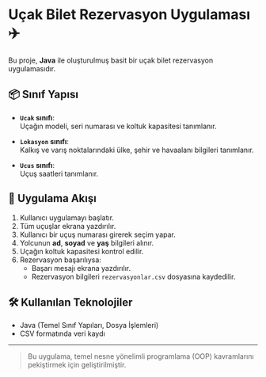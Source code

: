 # Uçak Bilet Rezervasyon Uygulaması ✈️

Bu proje, **Java** ile oluşturulmuş basit bir uçak bilet rezervasyon uygulamasıdır.

## 📦 Sınıf Yapısı

- **`Ucak` sınıfı**:  
  Uçağın modeli, seri numarası ve koltuk kapasitesi tanımlanır.

- **`Lokasyon` sınıfı**:  
  Kalkış ve varış noktalarındaki ülke, şehir ve havaalanı bilgileri tanımlanır.

- **`Ucus` sınıfı**:  
  Uçuş saatleri tanımlanır.

## 🔄 Uygulama Akışı

1. Kullanıcı uygulamayı başlatır.
2. Tüm uçuşlar ekrana yazdırılır.
3. Kullanıcı bir uçuş numarası girerek seçim yapar.
4. Yolcunun **ad**, **soyad** ve **yaş** bilgileri alınır.
5. Uçağın koltuk kapasitesi kontrol edilir.
6. Rezervasyon başarılıysa:
   - Başarı mesajı ekrana yazdırılır.
   - Rezervasyon bilgileri `rezervasyonlar.csv` dosyasına kaydedilir.

## 🛠 Kullanılan Teknolojiler

- Java (Temel Sınıf Yapıları, Dosya İşlemleri)
- CSV formatında veri kaydı

---

> Bu uygulama, temel nesne yönelimli programlama (OOP) kavramlarını pekiştirmek için geliştirilmiştir.
